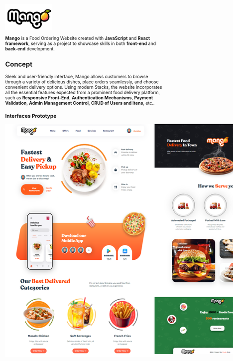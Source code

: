 ![image](https://github.com/Dinista/Food-Ordering-Mango/blob/main/front-end/src/assets/logo.png)

**Mango** is a Food Ordering Website created with **JavaScript** and **React framework**, serving as a project to showcase skills in both **front-end** and **back-end** development.

## Concept

Sleek and user-friendly interface, Mango allows customers to browse through a variety of delicious dishes, place orders seamlessly, and choose convenient delivery options. Using modern Stacks, the website incorporates all the essential features expected from a prominent food delivery platform, such as **Responsive Front-End**, **Authentication Mechanisms**, **Payment Validation**, **Admin Management Control**, **CRUD of Users and Itens**, etc..

### Interfaces Prototype

<div style= "display: flex;">
  <img style= "width: 480px; height: 747px;" src="https://github.com/Dinista/Food-Ordering-Mango/blob/main/front-end/src/assets/Screenshots/HeroPage1.png" style="width: 550px;" />
  <img style= "width: 400px; height: 738px; " src="https://github.com/Dinista/Food-Ordering-Mango/blob/main/front-end/src/assets/Screenshots/Banners1.png" style="width: 550px;" />
</div>
